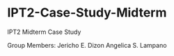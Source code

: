 # IPT2-Case-Study-Midterm
IPT2 Midterm Case Study 

Group Members: 
Jericho E. Dizon
Angelica S. Lampano
